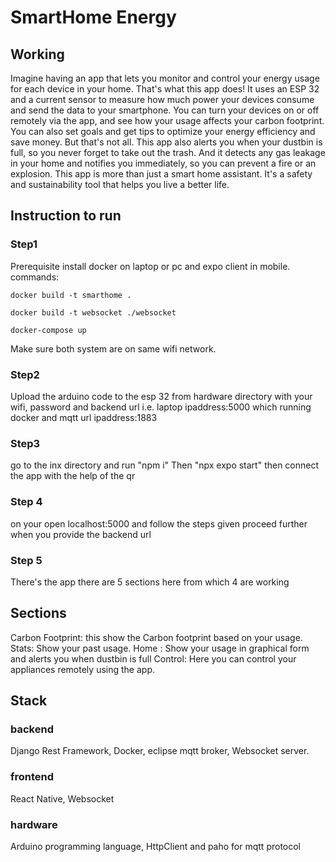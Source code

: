 
# SmartHome Energy



## Working
Imagine having an app that lets you monitor and control your energy usage for each device in your home. That's what this app does! It uses an ESP 32 and a current sensor to measure how much power your devices consume and send the data to your smartphone. You can turn your devices on or off remotely via the app, and see how your usage affects your carbon footprint. You can also set goals and get tips to optimize your energy efficiency and save money. But that's not all. This app also alerts you when your dustbin is full, so you never forget to take out the trash. And it detects any gas leakage in your home and notifies you immediately, so you can prevent a fire or an explosion. This app is more than just a smart home assistant. It's a safety and sustainability tool that helps you live a better life.
## Instruction to run



### Step1
Prerequisite install docker on laptop or pc and   expo client in mobile.
commands: 

	docker build -t smarthome .
 
	docker build -t websocket ./websocket
 
	docker-compose up

Make sure both system are on same wifi network.
### Step2
Upload the arduino code to the esp 32 from hardware directory with your wifi, password and backend url i.e. laptop ipaddress:5000 which running docker
and mqtt url ipaddress:1883
### Step3
go to the inx directory and run "npm i"
Then "npx expo start"
then connect the app with the help of the qr
### Step 4
on your open localhost:5000
and follow the steps given
proceed further when you provide the backend url
### Step 5
There's the app
there are 5 sections here from which 4 are working
## Sections
Carbon Footprint: this show the Carbon footprint based on your usage.
Stats: Show your past usage.
Home : Show your usage in graphical form and alerts you when dustbin is full
Control: Here you can control your appliances remotely using the app.
## Stack
### backend
Django Rest Framework, Docker, eclipse mqtt broker, Websocket server.

### frontend
React Native, Websocket

### hardware
Arduino programming language, HttpClient and paho for mqtt protocol
